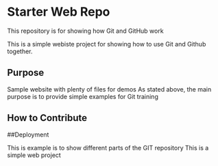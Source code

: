# Starter Web Repo

This repository is for showing how Git and GitHub work

This is a simple webiste project for showing how
to use Git and Github together.
## Purpose

Sample website with plenty of files for demos
As stated above, the main purpose is to 
provide simple examples for Git training

## How to Contribute

##Deployment

This is example is to show different parts of the GIT repository 
This is a simple web project